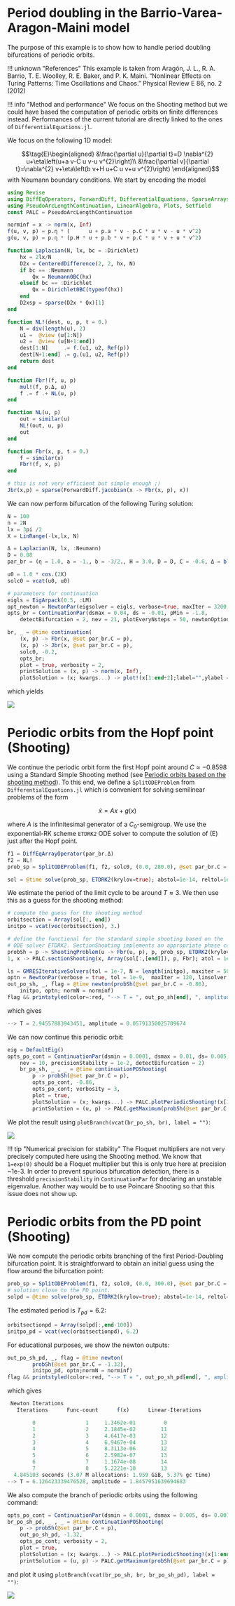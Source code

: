 # Period doubling in the Barrio-Varea-Aragon-Maini model

The purpose of this example is to show how to handle period doubling bifurcations of periodic orbits.

!!! unknown "References"
    This example is taken from Aragón, J. L., R. A. Barrio, T. E. Woolley, R. E. Baker, and P. K. Maini. “Nonlinear Effects on Turing Patterns: Time Oscillations and Chaos.” Physical Review E 86, no. 2 (2012)
    
!!! info "Method and performance"
    We focus on the Shooting method but we could have based the computation of periodic orbits on finite differences instead. Performances of the current tutorial are directly linked to the ones of `DifferentialEquations.jl`.     

We focus on the following 1D model:

$$\tag{E}\begin{aligned}
&\frac{\partial u}{\partial t}=D \nabla^{2} u+\eta\left(u+a v-C u v-u v^{2}\right)\\
&\frac{\partial v}{\partial t}=\nabla^{2} v+\eta\left(b v+H u+C u v+u v^{2}\right)
\end{aligned}$$
with Neumann boundary conditions. We start by encoding the model

```julia
using Revise
using DiffEqOperators, ForwardDiff, DifferentialEquations, SparseArrays
using PseudoArcLengthContinuation, LinearAlgebra, Plots, Setfield
const PALC = PseudoArcLengthContinuation

norminf = x -> norm(x, Inf)
f(u, v, p) = p.η * (      u + p.a * v - p.C * u * v - u * v^2)
g(u, v, p) = p.η * (p.H * u + p.b * v + p.C * u * v + u * v^2)

function Laplacian(N, lx, bc = :Dirichlet)
	hx = 2lx/N
	D2x = CenteredDifference(2, 2, hx, N)
	if bc == :Neumann
		Qx = Neumann0BC(hx)
	elseif bc == :Dirichlet
		Qx = Dirichlet0BC(typeof(hx))
	end
	D2xsp = sparse(D2x * Qx)[1]
end

function NL!(dest, u, p, t = 0.)
	N = div(length(u), 2)
	u1 =  @view (u[1:N])
	u2 =  @view (u[N+1:end])
	dest[1:N]     .= f.(u1, u2, Ref(p))
	dest[N+1:end] .= g.(u1, u2, Ref(p))
	return dest
end

function Fbr!(f, u, p)
	mul!(f, p.Δ, u)
	f .= f .+ NL(u, p)
end

function NL(u, p)
	out = similar(u)
	NL!(out, u, p)
	out
end

function Fbr(x, p, t = 0.)
	f = similar(x)
	Fbr!(f, x, p)
end

# this is not very efficient but simple enough ;)
Jbr(x,p) = sparse(ForwardDiff.jacobian(x -> Fbr(x, p), x))
```	

We can now perform bifurcation of the following Turing solution:

```julia
N = 100
n = 2N
lx = 3pi /2
X = LinRange(-lx,lx, N)

Δ = Laplacian(N, lx, :Neumann)
D = 0.08
par_br = (η = 1.0, a = -1., b = -3/2., H = 3.0, D = D, C = -0.6, Δ = blockdiag(D*Δ, Δ))

u0 = 1.0 * cos.(2X)
solc0 = vcat(u0, u0)

# parameters for continuation
eigls = EigArpack(0.5, :LM)
opt_newton = NewtonPar(eigsolver = eigls, verbose=true, maxIter = 3200, tol=1e-9)
opts_br = ContinuationPar(dsmax = 0.04, ds = -0.01, pMin = -1.8,
	detectBifurcation = 2, nev = 21, plotEveryNsteps = 50, newtonOptions = opt_newton, maxSteps = 400)

br, _ = @time continuation(
	(x, p) -> Fbr(x, @set par_br.C = p),
	(x, p) -> Jbr(x, @set par_br.C = p),
	solc0, -0.2,
	opts_br;
	plot = true, verbosity = 2,
	printSolution = (x, p) -> norm(x, Inf),
	plotSolution = (x; kwargs...) -> plot!(x[1:end÷2];label="",ylabel ="u", kwargs...))
```

which yields

![](br_pd1.png)
	
# Periodic orbits from the Hopf point (Shooting)

We continue the periodic orbit form the first Hopf point around $C\approx -0.8598$ using a Standard Simple Shooting method (see [Periodic orbits based on the shooting method](@ref)). To this end, we define a `SplitODEProblem` from `DifferentialEquations.jl` which is convenient for solving semilinear problems of the form 

$$\dot x = Ax+g(x)$$ 

where $A$ is the infinitesimal generator of a $C_0$-semigroup. We use the exponential-RK scheme `ETDRK2` ODE solver to compute the solution of (E) just after the Hopf point. 

```julia
f1 = DiffEqArrayOperator(par_br.Δ)
f2 = NL!
prob_sp = SplitODEProblem(f1, f2, solc0, (0.0, 280.0), @set par_br.C = -0.86)

sol = @time solve(prob_sp, ETDRK2(krylov=true); abstol=1e-14, reltol=1e-14, dt = 0.1)
```	

We estimate the period of the limit cycle to be around $T\approx 3$. We then use this as a guess for the shooting method:

```julia
# compute the guess for the shooting method
orbitsection = Array(sol[:, end])
initpo = vcat(vec(orbitsection), 3.)

# define the functional for the standard simple shooting based on the 
# ODE solver ETDRK2. SectionShooting implements an appropriate phase condition
probSh = p -> ShootingProblem(u -> Fbr(u, p), p, prob_sp, ETDRK2(krylov=true),
1, x -> PALC.sectionShooting(x, Array(sol[:,[end]]), p, Fbr); atol = 1e-14, rtol = 1e-14, dt = 0.1)

ls = GMRESIterativeSolvers(tol = 1e-7, N = length(initpo), maxiter = 50, verbose = false)
optn = NewtonPar(verbose = true, tol = 1e-9,  maxIter = 120, linsolver = ls)
out_po_sh, _, flag = @time newton(probSh(@set par_br.C = -0.86),
	initpo, optn; normN = norminf)
flag && printstyled(color=:red, "--> T = ", out_po_sh[end], ", amplitude = ", PALC.getAmplitude(probSh(@set par_br.C = -0.86), out_po_sh; ratio = 2),"\n")
```

which gives

```julia
--> T = 2.94557883943451, amplitude = 0.05791350025709674
```

We can now continue this periodic orbit:

```julia
eig = DefaultEig()
opts_po_cont = ContinuationPar(dsmin = 0.0001, dsmax = 0.01, ds= 0.005, pMin = -1.8, maxSteps = 170, newtonOptions = (@set optn.eigsolver = eig),
	nev = 10, precisionStability = 1e-2, detectBifurcation = 2)
	br_po_sh, _ , _ = @time continuationPOShooting(
		p -> probSh(@set par_br.C = p),
		opts_po_cont, -0.86,
		opts_po_cont; verbosity = 3,
		plot = true,
		plotSolution = (x; kwargs...) -> PALC.plotPeriodicShooting!(x[1:end-1], 1; kwargs...),
		printSolution = (u, p) -> PALC.getMaximum(probSh(@set par_br.C = p), u; ratio = 2), normC = norminf)
```

We plot the result using `plotBranch(vcat(br_po_sh, br), label = "")`:

![](br_pd2.png)

!!! tip "Numerical precision for stability"
    The Floquet multipliers are not very precisely computed here using the Shooting method. We know that `1=exp(0)` should be a Floquet multiplier but this is only true here at precision ~1e-3. In order to prevent spurious bifurcation detection, there is a threshold `precisionStability` in `ContinuationPar` for declaring an unstable eigenvalue. Another way would be to use Poincaré Shooting so that this issue does not show up.

# Periodic orbits from the PD point (Shooting)

We now compute the periodic orbits branching of the first Period-Doubling bifurcation point. It is straightforward to obtain an initial guess using the flow around the bifurcation point:

```julia
prob_sp = SplitODEProblem(f1, f2, solc0, (0.0, 300.0), @set par_br.C = -1.32)
# solution close to the PD point.
solpd = @time solve(prob_sp, ETDRK2(krylov=true); abstol=1e-14, reltol=1e-14, dt = 0.1)
```
The estimated period is $T_{pd}=6.2$:

```julia
orbitsectionpd = Array(solpd[:,end-100])
initpo_pd = vcat(vec(orbitsectionpd), 6.2)
```

For educational purposes, we show the newton outputs:

```julia
out_po_sh_pd, _, flag = @time newton(
		probSh(@set par_br.C = -1.32),
		initpo_pd, optn;normN = norminf)
flag && printstyled(color=:red, "--> T = ", out_po_sh_pd[end], ", amplitude = ", PALC.getAmplitude(probSh(@set par_br.C = -0.86), out_po_sh_pd; ratio = 2),"\n")
```
which gives

```julia
 Newton Iterations 
   Iterations      Func-count      f(x)      Linear-Iterations

        0                1     1.3462e-01         0
        1                2     2.1845e-02        11
        2                3     4.6417e-03        12
        3                4     6.9467e-04        13
        4                5     8.3113e-06        12
        5                6     2.5982e-07        13
        6                7     1.1674e-08        14
        7                8     5.2221e-10        13
  4.845103 seconds (3.07 M allocations: 1.959 GiB, 5.37% gc time)
--> T = 6.126423339476528, amplitude = 1.8457951639694683
```

We also compute the branch of periodic orbits using the following command:

```julia
opts_po_cont = ContinuationPar(dsmin = 0.0001, dsmax = 0.005, ds= 0.001, pMin = -1.8, maxSteps = 100, newtonOptions = (@set optn.eigsolver = eig), nev = 5, precisionStability = 1e-3, detectBifurcation = 1)
br_po_sh_pd, _ , _ = @time continuationPOShooting(
	p -> probSh(@set par_br.C = p),
	out_po_sh_pd, -1.32,
	opts_po_cont; verbosity = 2,
	plot = true,
	plotSolution = (x; kwargs...) -> PALC.plotPeriodicShooting!(x[1:end-1], 1; kwargs...),
	printSolution = (u, p) -> PALC.getMaximum(probSh(@set par_br.C = p), u; ratio = 2), normC = norminf)
```

and plot it using `plotBranch(vcat(br_po_sh, br, br_po_sh_pd), label = "")`:

![](br_pd3.png)